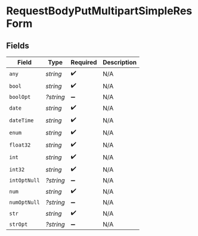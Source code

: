 # RequestBodyPutMultipartSimpleResForm


## Fields

| Field              | Type               | Required           | Description        |
| ------------------ | ------------------ | ------------------ | ------------------ |
| `any`              | *string*           | :heavy_check_mark: | N/A                |
| `bool`             | *string*           | :heavy_check_mark: | N/A                |
| `boolOpt`          | *?string*          | :heavy_minus_sign: | N/A                |
| `date`             | *string*           | :heavy_check_mark: | N/A                |
| `dateTime`         | *string*           | :heavy_check_mark: | N/A                |
| `enum`             | *string*           | :heavy_check_mark: | N/A                |
| `float32`          | *string*           | :heavy_check_mark: | N/A                |
| `int`              | *string*           | :heavy_check_mark: | N/A                |
| `int32`            | *string*           | :heavy_check_mark: | N/A                |
| `intOptNull`       | *?string*          | :heavy_minus_sign: | N/A                |
| `num`              | *string*           | :heavy_check_mark: | N/A                |
| `numOptNull`       | *?string*          | :heavy_minus_sign: | N/A                |
| `str`              | *string*           | :heavy_check_mark: | N/A                |
| `strOpt`           | *?string*          | :heavy_minus_sign: | N/A                |